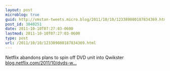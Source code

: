 ```yaml
---
layout: post
microblog: true
guid: http://vmstan-tweets.micro.blog/2011/10/10/123389080187834369.html
post_id: 3040251
date: 2011-10-10T07:27:03-0600
lastmod: 2011-10-10T07:27:03-0600
type: post
url: /2011/10/10/123389080187834369.html
---
```

Netflix abandons plans to spin off DVD unit into Qwikster <a href="http://blog.netflix.com/2011/10/dvds-will-be-staying-at-netflixcom.html">blog.netflix.com/2011/10/dvds-w…</a>
